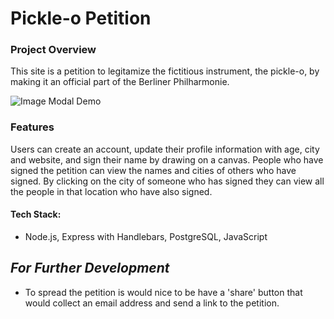 # Pickle-o Petition

### Project Overview

This site is a petition to legitamize the fictitious instrument, the pickle-o, by making it an official part of the Berliner Philharmonie.

![](https://github.com/jackrandol/knitables-I/blob/master/register.gif "Image Modal Demo")

### Features

Users can create an account, update their profile information with age, city and website, and sign their name by drawing on a canvas. People who have signed the petition can view the names and cities of others who have signed. By clicking on the city of someone who has signed they can view all the people in that location who have also signed.

#### Tech Stack:

- Node.js, Express with Handlebars, PostgreSQL, JavaScript

## _For Further Development_

- To spread the petition is would nice to be have a 'share' button that would collect an email address and send a link to the petition.
